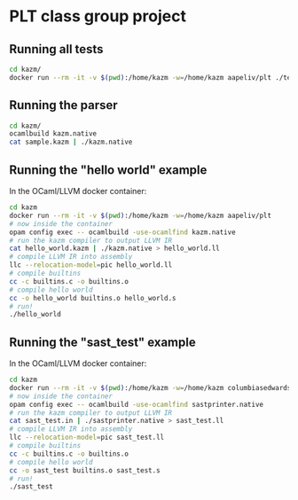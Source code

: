 # PLT class group project

## Running all tests

```sh
cd kazm/
docker run --rm -it -v $(pwd):/home/kazm -w=/home/kazm aapeliv/plt ./test.py
```


## Running the parser

```sh
cd kazm/
ocamlbuild kazm.native
cat sample.kazm | ./kazm.native
```


## Running the "hello world" example

In the OCaml/LLVM docker container:

```sh
cd kazm
docker run --rm -it -v $(pwd):/home/kazm -w=/home/kazm aapeliv/plt
# now inside the container
opam config exec -- ocamlbuild -use-ocamlfind kazm.native
# run the kazm compiler to output LLVM IR
cat hello_world.kazm | ./kazm.native > hello_world.ll
# compile LLVM IR into assembly
llc --relocation-model=pic hello_world.ll
# compile builtins
cc -c builtins.c -o builtins.o
# compile hello world
cc -o hello_world builtins.o hello_world.s
# run!
./hello_world
```

## Running the "sast_test" example

In the OCaml/LLVM docker container:

```sh
cd kazm
docker run --rm -it -v $(pwd):/home/kazm -w=/home/kazm columbiasedwards/plt
# now inside the container
opam config exec -- ocamlbuild -use-ocamlfind sastprinter.native
# run the kazm compiler to output LLVM IR
cat sast_test.in | ./sastprinter.native > sast_test.ll
# compile LLVM IR into assembly
llc --relocation-model=pic sast_test.ll
# compile builtins
cc -c builtins.c -o builtins.o
# compile hello world
cc -o sast_test builtins.o sast_test.s
# run!
./sast_test
```
